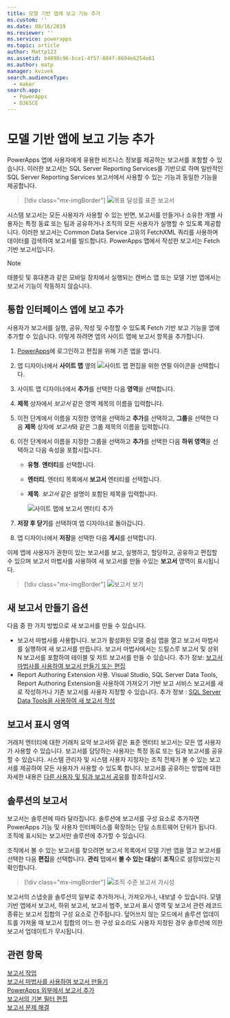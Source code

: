 ```yaml
---
title: 모델 기반 앱에 보고 기능 추가
ms.custom: ''
ms.date: 08/16/2019
ms.reviewer: ''
ms.service: powerapps
ms.topic: article
author: Mattp123
ms.assetid: b4098c96-bce1-4f57-804f-8694e6254e81
ms.author: matp
manager: kvivek
search.audienceType:
  - maker
search.app:
  - PowerApps
  - D365CE
---
```

# <a name="add-reporting-features-to-your-model-driven-app"></a>모델 기반 앱에 보고 기능 추가

PowerApps 앱에 사용자에게 유용한 비즈니스 정보를 제공하는 보고서를 포함할 수 있습니다. 이러한 보고서는 SQL Server Reporting Services를 기반으로 하며 일반적인 SQL Server Reporting Services 보고서에서 사용할 수 있는 기능과 동일한 기능을 제공합니다.

> [!div class="mx-imgBorder"] 
> ![](media/progress-against-goals-report.png "목표 달성률 표준 보고서")

시스템 보고서는 모든 사용자가 사용할 수 있는 반면, 보고서를 만들거나 소유한 개별 사용자는 특정 동료 또는 팀과 공유하거나 조직의 모든 사용자가 실행할 수 있도록 제공합니다. 이러한 보고서는 Common Data Service 고유의 FetchXML 쿼리를 사용하며 데이터를 검색하여 보고서를 빌드합니다. PowerApps 앱에서 작성한 보고서는 Fetch 기반 보고서입니다.

> [!NOTE]
> 태블릿 및 휴대폰과 같은 모바일 장치에서 실행되는 캔버스 앱 또는 모델 기반 앱에서는 보고서 기능이 작동하지 않습니다. 

<!-- Reports can be built in either of the following ways.

- From a model-driven app using the report wizard. More information: [Create or edit a report using the Report Wizard](/dynamics365/customer-engagement/basics/create-edit-copy-report-wizard) 
- Create custom reports using SQL Server Data Tools and Report Authoring Extensions. More information: [Reporting and Analytics Guide](/dynamics365/customer-engagement/analytics/reporting-analytics-with-dynamics-365)  -->


## <a name="add-reporting-to-a-unified-interface-app"></a>통합 인터페이스 앱에 보고 추가
사용자가 보고서를 실행, 공유, 작성 및 수정할 수 있도록 Fetch 기반 보고 기능을 앱에 추가할 수 있습니다. 이렇게 하려면 앱의 사이트 맵에 보고서 항목을 추가합니다. 

1. [PowerApps](https://web.powerapps.com/?utm_source=padocs&utm_medium=linkinadoc&utm_campaign=referralsfromdoc)에 로그인하고 편집을 위해 기존 앱을 엽니다. 
2. 앱 디자이너에서 **사이트 맵** 옆의 ![사이트 맵 편집을 위한 연필 아이콘](media/ccf-pencil-icon.png)을 선택합니다. 
3. 사이트 맵 디자이너에서 **추가**를 선택한 다음 **영역**을 선택합니다. 
4. **제목** 상자에서 *보고서* 같은 영역 제목의 이름을 입력합니다. 
5. 이전 단계에서 이름을 지정한 영역을 선택하고 **추가**를 선택하고, **그룹**을 선택한 다음 **제목** 상자에 *보고서*와 같은 그룹 제목의 이름을 입력합니다. 
6. 이전 단계에서 이름을 지정한 그룹을 선택하고 **추가**를 선택한 다음 **하위 영역**을 선택하고 다음 속성을 포함시킵니다. 

   - **유형**. **엔터티**를 선택합니다.
   - **엔터티**. 엔터티 목록에서 **보고서** 엔터티를 선택합니다.  
   - **제목**. *보고서* 같은 설명이 포함된 제목을 입력합니다.

      ![사이트 맵에 보고서 엔터티 추가](media/report-entity-sitemap.png)

7. **저장 후 닫기**를 선택하여 앱 디자이너로 돌아갑니다. 


8. 앱 디자이너에서 **저장**을 선택한 다음 **게시**를 선택합니다.

이제 앱에 사용자가 권한이 있는 보고서를 보고, 실행하고, 할당하고, 공유하고 편집할 수 있으며 보고서 마법사를 사용하여 새 보고서를 만들 수있는 **보고서** 영역이 표시됩니다. 

> [!div class="mx-imgBorder"] 
> ![](media/report-feature-in-app.png "보고서 보기")

## <a name="options-for-creating-new-reports"></a>새 보고서 만들기 옵션
다음 중 한 가지 방법으로 새 보고서를 만들 수 있습니다.
- 보고서 마법사를 사용합니다. 보고가 활성화된 모델 중심 앱을 열고 보고서 마법사를 실행하여 새 보고서를 만듭니다. 보고서 마법사에서는 드릴스루 보고서 및 상위 N 보고서를 포함하여 테이블 및 차트 보고서를 만들 수 있습니다. 추가 정보: [보고서 마법사를 사용하여 보고서 만들기 또는 편집](../../user/create-report-with-wizard.md) 
- Report Authoring Extension 사용. Visual Studio, SQL Server Data Tools, Report Authoring Extension을 사용하여 가져오기 기반 보고 서비스 보고서를 새로 작성하거나 기존 보고서를 사용자 지정할 수 있습니다. 추가 정보 : [SQL Server Data Tools을 사용하여 새 보고서 작성](/dynamics365/customer-engagement/analytics/create-a-new-report-using-sql-server-data-tools)

## <a name="report-visibility"></a>보고서 표시 영역
거래처 엔터티에 대한 거래처 요약 보고서와 같은 표준 엔터티 보고서는 모든 앱 사용자가 사용할 수 있습니다. 보고서를 담당하는 사용자는 특정 동료 또는 팀과 보고서를 공유할 수 있습니다. 시스템 관리자 및 시스템 사용자 지정자는 조직 전체가 볼 수 있는 보고서를 제공하여 모든 사용자가 사용할 수 있도록 합니다. 보고서를 공유하는 방법에 대한 자세한 내용은 [다른 사용자 및 팀과 보고서 공유](../../user/work-with-reports.md#share-a-report-with-other-users-or-teams)를 참조하십시오. 

## <a name="reports-in-solutions"></a>솔루션의 보고서
보고서는 솔루션에 따라 달라집니다. 솔루션에 보고서를 구성 요소로 추가하면 PowerApps 기능 및 사용자 인터페이스를 확장하는 단일 소프트웨어 단위가 됩니다. 조직에 표시되는 보고서만 솔루션에 추가할 수 있습니다.

조직에서 볼 수 있는 보고서를 찾으려면 보고서 목록에서 모델 기반 앱을 열고 보고서를 선택한 다음 **편집**을 선택합니다. **관리** 탭에서 **볼 수 있는 대상**이 **조직**으로 설정되었는지 확인합니다. 

> [!div class="mx-imgBorder"] 
> ![](media/report-scope.png "조직 수준 보고서 가시성")

보고서의 스냅숏을 솔루션의 일부로 추가하거나, 가져오거나, 내보낼 수 있습니다. 모델 기반 앱에서 보고서, 하위 보고서, 보고서 범주, 보고서 표시 영역 및 보고서 관련 레코드 종류는 보고서 집합의 구성 요소로 간주됩니다. 덮어쓰지 않는 모드에서 솔루션 업데이트를 가져올 때 보고서 집합의 어느 한 구성 요소라도 사용자 지정된 경우 솔루션에 의한 보고서 업데이트가 무시됩니다.

## <a name="related-topics"></a>관련 항목
[보고서 작업](/powerapps/user/work-with-reports)<br/>
[보고서 마법사를 사용하여 보고서 만들기](/powerapps/user/create-report-with-wizard)<br/>
[PowerApps 외부에서 보고서 추가](/powerapps/user/add-existing-report)<br/>
[보고서의 기본 필터 편집](/powerapps/user/edit-report-filter)<br/>
[보고서 문제 해결](/powerapps/user/troubleshoot-reports)
